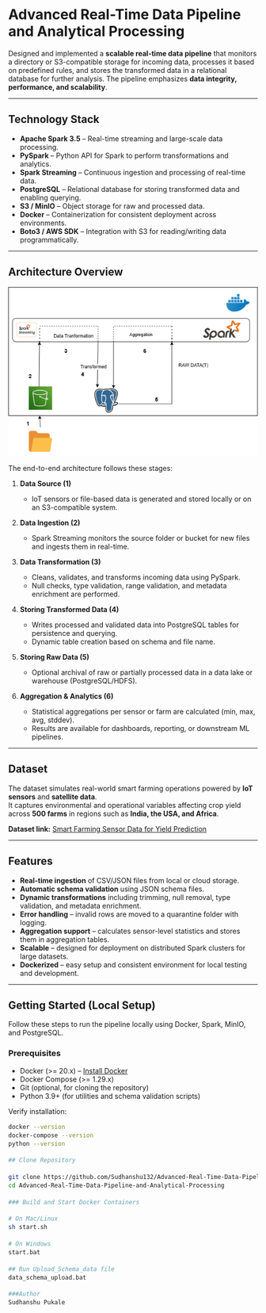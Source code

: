 # Advanced Real-Time Data Pipeline and Analytical Processing

Designed and implemented a **scalable real-time data pipeline** that monitors a directory or S3-compatible storage for incoming data, processes it based on predefined rules, and stores the transformed data in a relational database for further analysis. The pipeline emphasizes **data integrity, performance, and scalability**.

---

## Technology Stack

- **Apache Spark 3.5** – Real-time streaming and large-scale data processing.  
- **PySpark** – Python API for Spark to perform transformations and analytics.  
- **Spark Streaming** – Continuous ingestion and processing of real-time data.  
- **PostgreSQL** – Relational database for storing transformed data and enabling querying.  
- **S3 / MinIO** – Object storage for raw and processed data.  
- **Docker** – Containerization for consistent deployment across environments.  
- **Boto3 / AWS SDK** – Integration with S3 for reading/writing data programmatically.  

---

## Architecture Overview

![Architecture](Architecturediagram.png)

The end-to-end architecture follows these stages:

1. **Data Source (1)**  
   - IoT sensors or file-based data is generated and stored locally or on an S3-compatible system.

2. **Data Ingestion (2)**  
   - Spark Streaming monitors the source folder or bucket for new files and ingests them in real-time.

3. **Data Transformation (3)**  
   - Cleans, validates, and transforms incoming data using PySpark.  
   - Null checks, type validation, range validation, and metadata enrichment are performed.  

4. **Storing Transformed Data (4)**  
   - Writes processed and validated data into PostgreSQL tables for persistence and querying.  
   - Dynamic table creation based on schema and file name.

5. **Storing Raw Data (5)**  
   - Optional archival of raw or partially processed data in a data lake or warehouse (PostgreSQL/HDFS).

6. **Aggregation & Analytics (6)**  
   - Statistical aggregations per sensor or farm are calculated (min, max, avg, stddev).  
   - Results are available for dashboards, reporting, or downstream ML pipelines.

---

## Dataset

The dataset simulates real-world smart farming operations powered by **IoT sensors** and **satellite data**.  
It captures environmental and operational variables affecting crop yield across **500 farms** in regions such as **India, the USA, and Africa**.  

**Dataset link:** [Smart Farming Sensor Data for Yield Prediction](https://www.kaggle.com/datasets/atharvasoundankar/smart-farming-sensor-data-for-yield-prediction)

---

## Features

- **Real-time ingestion** of CSV/JSON files from local or cloud storage.  
- **Automatic schema validation** using JSON schema files.  
- **Dynamic transformations** including trimming, null removal, type validation, and metadata enrichment.  
- **Error handling** – invalid rows are moved to a quarantine folder with logging.  
- **Aggregation support** – calculates sensor-level statistics and stores them in aggregation tables.  
- **Scalable** – designed for deployment on distributed Spark clusters for large datasets.  
- **Dockerized** – easy setup and consistent environment for local testing and development.  

---

## Getting Started (Local Setup)

Follow these steps to run the pipeline locally using Docker, Spark, MinIO, and PostgreSQL.

### Prerequisites

- Docker (>= 20.x) – [Install Docker](https://docs.docker.com/get-docker/)  
- Docker Compose (>= 1.29.x)  
- Git (optional, for cloning the repository)  
- Python 3.9+ (for utilities and schema validation scripts)  

Verify installation:

```bash
docker --version
docker-compose --version
python --version

## Clone Repository

git clone https://github.com/Sudhanshu132/Advanced-Real-Time-Data-Pipeline-and-Analytical-Processing.git
cd Advanced-Real-Time-Data-Pipeline-and-Analytical-Processing

### Build and Start Docker Containers

# On Mac/Linux
sh start.sh

# On Windows
start.bat

## Run Upload_Schema_data file
data_schema_upload.bat

###Author
Sudhanshu Pukale

